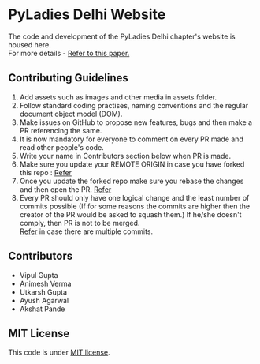 # PyLadies Delhi Website
The code and development of the PyLadies Delhi chapter's website is housed here.   
For more details - [Refer to this paper.](https://paper.dropbox.com/doc/PyLadies-Delhi-WebD-Project-DXVgM6PN6EJYb7dOobb9l?_tk=share_copylink)

## Contributing Guidelines 
1. Add assets such as images and other media in assets folder. 
2. Follow standard coding practises, naming conventions and the regular document object model (DOM). 
2. Make issues on GitHub to propose new features, bugs and then make a PR referencing the same.
3. It is now mandatory for everyone to comment on every PR made and read other people's code. 
4. Write your name in Contributors section below when PR is made.
5. Make sure you update your REMOTE ORIGIN in case you have forked this repo : [Refer](https://help.github.com/articles/syncing-a-fork/)
6. Once you update the forked repo make sure you rebase the changes and then open the PR. [Refer](http://stackoverflow.com/questions/7244321/how-do-i-update-a-github-forked-repository)
7. Every PR should only have one logical change and the least number of commits possible (If for some reasons the commits are higher then the creator of the PR would be asked to squash them.) If he/she doesn't comply, then PR is not to be merged.     
[Refer](https://makandracards.com/makandra/527-squash-several-git-commits-into-a-single-commit
) in case there are multiple commits. 

## Contributors
- Vipul Gupta
- Animesh Verma
- Utkarsh Gupta
- Ayush Agarwal 
- Akshat Pande

## MIT License 
This code is under [MIT license](https://github.com/vipulgupta2048/Pyladies-delhi-website/blob/master/LICENSE).
